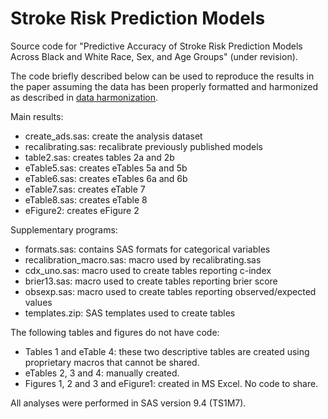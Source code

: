 # Stroke Risk Prediction Models
Source code for "Predictive Accuracy of Stroke Risk Prediction Models Across Black and White Race, Sex, and Age Groups" (under revision).

The code briefly described below can be used to reproduce the results in the paper assuming the data has been properly formatted and harmonized as described in [data harmonization](https://github.com/duke-harmonization/manual_harmonization).

Main results:

- create_ads.sas: create the analysis dataset
- recalibrating.sas: recalibrate previously published models
- table2.sas: creates tables 2a and 2b
- eTable5.sas: creates eTables 5a and 5b
- eTable6.sas: creates eTables 6a and 6b
- eTable7.sas: creates eTable 7
- eTable8.sas: creates eTable 8
- eFigure2: creates eFigure 2

Supplementary programs:

- formats.sas: contains SAS formats for categorical variables
- recalibration_macro.sas: macro used by recalibrating.sas
- cdx_uno.sas: macro used to create tables reporting c-index
- brier13.sas: macro used to create tables reporting brier score
- obsexp.sas: macro used to create tables reporting observed/expected values
- templates.zip: SAS templates used to create tables

The following tables and figures do not have code:

- Tables 1 and eTable 4: these two descriptive tables are created using proprietary macros that cannot be shared.
- eTables 2, 3 and 4: manually created.
- Figures 1, 2 and 3 and eFigure1: created in MS Excel. No code to share.

All analyses were performed in SAS version 9.4 (TS1M7).